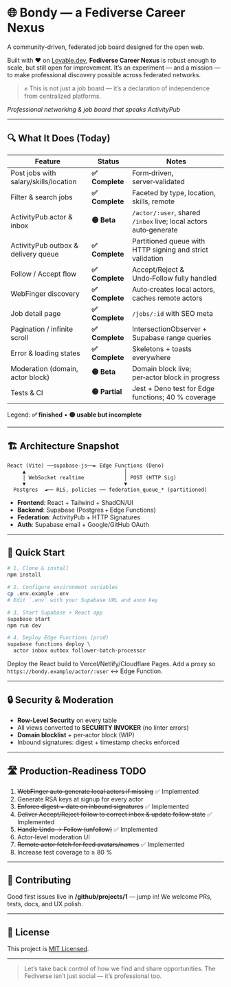 
# 🌐 Bondy — a Fediverse Career Nexus

A community-driven, federated job board designed for the open web.

Built with ❤️ on [Lovable.dev](https://lovable.dev), **Fediverse Career Nexus** is robust enough to scale, but still open for improvement. It’s an experiment — and a mission — to make professional discovery possible across federated networks.

> ✊ This is not just a job board — it’s a declaration of independence from centralized platforms.

*Professional networking & job board that speaks ActivityPub*

---

## 🔍 What It Does (Today)

| Feature                               | Status         | Notes                                                         |
| ------------------------------------- | -------------- | ------------------------------------------------------------- |
| Post jobs with salary/skills/location | **✅ Complete** | Form‑driven, server‑validated                                 |
| Filter & search jobs                  | **✅ Complete** | Faceted by type, location, skills, remote                     |
| ActivityPub actor & inbox             | **🟡 Beta**    | `/actor/:user`, shared `/inbox` live; local actors auto‑generate |
| ActivityPub outbox & delivery queue   | **✅ Complete** | Partitioned queue with HTTP signing and strict validation      |
| Follow / Accept flow                  | **✅ Complete** | Accept/Reject & Undo‑Follow fully handled                     |
| WebFinger discovery                   | **✅ Complete** | Auto‑creates local actors, caches remote actors               |
| Job detail page                       | **✅ Complete** | `/jobs/:id` with SEO meta                                     |
| Pagination / infinite scroll          | **✅ Complete** | IntersectionObserver + Supabase range queries                 |
| Error & loading states                | **✅ Complete** | Skeletons + toasts everywhere                                 |
| Moderation (domain, actor block)      | **🟡 Beta**    | Domain block live; per‑actor block in progress                |
| Tests & CI                            | **🟡 Partial** | Jest + Deno test for Edge functions; 40 % coverage            |

Legend: **✅ finished** • **🟡 usable but incomplete**

---

## 🏗️ Architecture Snapshot

```
React (Vite) ──supabase-js──► Edge Functions (Deno)
     ▲                                │
     │ WebSocket realtime             │ POST (HTTP Sig)
     ▼                                ▼
  Postgres  ◄── RLS, policies ── federation_queue_* (partitioned)
```

* **Frontend**: React + Tailwind + ShadCN/UI
* **Backend**: Supabase (Postgres + Edge Functions)
* **Federation**: ActivityPub + HTTP Signatures
* **Auth**: Supabase email + Google/GitHub OAuth

---

## 🚀 Quick Start

```bash
# 1. Clone & install
npm install

# 2. Configure environment variables
cp .env.example .env
# Edit `.env` with your Supabase URL and anon key

# 3. Start Supabase + React app
supabase start
npm run dev

# 4. Deploy Edge Functions (prod)
supabase functions deploy \
  actor inbox outbox follower-batch-processor
```

Deploy the React build to Vercel/Netlify/Cloudflare Pages. Add a proxy so `https://bondy.example/actor/:user` ↔ Edge Function.

---

## 🔒 Security & Moderation

* **Row‑Level Security** on every table
* All views converted to **SECURITY INVOKER** (no linter errors)
* **Domain blocklist** + per‑actor block (WIP)
* Inbound signatures: digest + timestamp checks enforced

---

## 🛣️ Production‑Readiness TODO 

1. ~~WebFinger auto‑generate local actors if missing~~ ✅ Implemented
2. Generate RSA keys at signup for every actor
3. ~~Enforce digest + date on inbound signatures~~ ✅ Implemented
4. ~~Deliver Accept/Reject follow to correct inbox & update follow state~~ ✅ Implemented
5. ~~Handle Undo → Follow (unfollow)~~ ✅ Implemented
6. Actor‑level moderation UI
7. ~~Remote actor fetch for feed avatars/names~~ ✅ Implemented
8. Increase test coverage to ≥ 80 %

---

## 🤝 Contributing

Good first issues live in **/github/projects/1** — jump in!
We welcome PRs, tests, docs, and UX polish.

---

## 📜 License

This project is [MIT Licensed](LICENSE).

---

> Let’s take back control of how we find and share opportunities.
> The Fediverse isn’t just social — it’s professional too.